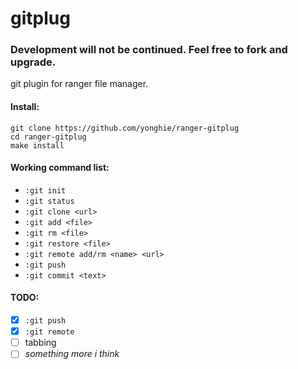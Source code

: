 gitplug
=======
### Development will not be continued. Feel free to fork and upgrade.


git plugin for ranger file manager.

#### Install:
```
git clone https://github.com/yonghie/ranger-gitplug
cd ranger-gitplug
make install
```

#### Working command list:
* ```:git init```
* ```:git status```
* ```:git clone <url>```
* ```:git add <file>```
* ```:git rm <file>```
* ```:git restore <file>``` 
* ```:git remote add/rm <name> <url>```
* ```:git push```
* ```:git commit <text>``` 

#### TODO:
- [x] ```:git push```
- [x] ```:git remote```
- [ ] tabbing
- [ ] _something more i think_
